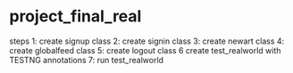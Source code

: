 # project_final_real
steps
1: create signup class
2: create signin class
3: create newart class
4: create globalfeed class
5: create logout class
6 create test_realworld with TESTNG annotations
7: run test_realworld
